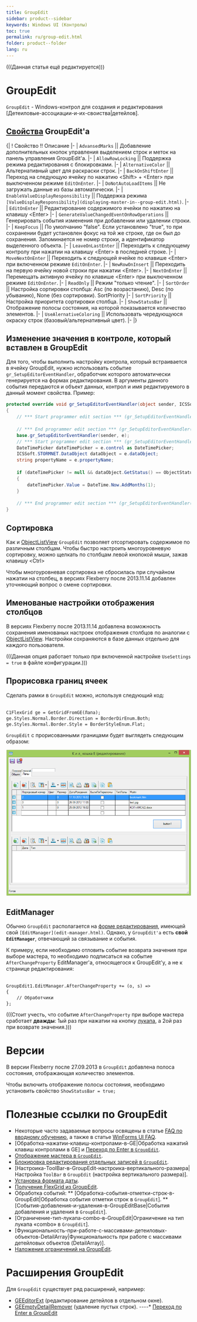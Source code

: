 ```yaml
---
title: GroupEdit
sidebar: product--sidebar
keywords: Windows UI (Контролы)
toc: true
permalink: ru/group-edit.html
folder: product--folder
lang: ru
---
```


(((Данная статья ещё редактируется)))


# GroupEdit
`GroupEdit` - Windows-контрол для создания и редактирования [Детеиловые-ассоциации-и-их-своиства|детейлов].

## [Свойства](http://storm:20013/class_i_c_s_soft_1_1_s_t_o_r_m_n_e_t_1_1_windows_1_1_forms_1_1_group_edit_base.html) GroupEdit'a
{|
! Свойство !! Описание
|-
| `AdvansedMarks` || Добавление дополнительных кнопок управления выделением строк и меток на панель управления GroupEdit'a.
|-
| `AllowRowLocking` || Поддержка режима редактирования с блокировками.
|-
| `AlternativeColor` || Альтернативный цвет для раскраски строк.
|-
| `BackOnShiftEnter` || Переход на следующую ячейку по нажатию &lt;Shift&gt; + &lt;Enter&gt; при выключенном режиме `EditOnEnter`.
|-
| `DoNotAutoLoadItems` || Не загружать данные из базы автоматически.
|-
| `EnableValueDisplayResponsibility` || Поддержка режима `[ValueDisplayResponsibility](displaying-master-in--group-edit.html)`.
|-
| `EditOnEnter` || Редактирование содержимого ячейки по нажатию на клавишу &lt;Enter&gt;
|-
| `GenerateValueChangedEventOnRowOperations` || Генерировать события изменения при добавлении или удалении строки.
|-
| `KeepFocus` || По умолчанию "false". Если установлено "true", то при сохранении будет установлен фокус на той же строке, где он был до сохранения. Запоминается не номер строки, а идентификатор выделенного объекта.
|-
| `LeaveOnLastEnter` || Переходить к следующему контролу при нажатии на клавишу &lt;Enter&gt; в последней строке.
|-
| `MoveNextOnEnter` || Переходить к следующей ячейке по клавише &lt;Enter&gt; при включенном режиме `EditOnEnter`.
|-
| `NewRowOnInsert` || Переходить на первую ячейку новой строки при нажатии &lt;Enter&gt;.
|-
| `NextOnEnter` || Перемещать активную ячейку по клавише &lt;Enter&gt; при выключенном режиме `EditOnEnter`.
|-
| `ReadOnly` || Режим "только чтение".
|-
| `SortOrder` || Настройка сортировки столбца: Asc (по возрастанию), Desc (по убыванию), None (без сортировки). SortPriority
|-
| `SortPriority` || Настройка приоритета сортировки столбца.
|-
| `ShowStatusBar` || Отображение полосы состояния, на которой показывается количество элементов.
|-
| `UseAlernativeColoring` || Использовать чередующуюся окраску строк (базовый/альтернативный цвет).
|-
|}


## Изменение значения в контроле, который вставлен в GroupEdit
Для того, чтобы выполнить настройку контрола, который встраивается в ячейку GroupEdit, нужно использовать событие `gr_SetupEditorEventHandler`, обработчик которого автоматически генерируется на формах редактирования. В аргументы данного события передаются и объект данных, контрол и имя редактируемого в данный момент свойства.
Пример:
```cs
protected override void gr_SetupEditorEventHandler(object sender, ICSSoft.STORMNET.Windows.Forms.SetupEditorEventArgs e)
{
    // *** Start programmer edit section *** (gr_SetupEditorEventHandler( object sender, ICSSoft.STORMNET.Windows.Forms.SetupEditorEventArgs e ))
            
    // *** End programmer edit section *** (gr_SetupEditorEventHandler( object sender, ICSSoft.STORMNET.Windows.Forms.SetupEditorEventArgs e ))
    base.gr_SetupEditorEventHandler(sender, e);
    // *** Start programmer edit section *** (gr_SetupEditorEventHandler( object sender, ICSSoft.STORMNET.Windows.Forms.SetupEditorEventArgs e ) End)
    DateTimePicker dateTimePicker = e.control as DateTimePicker;
    ICSSoft.STORMNET.DataObject dataObject = e.dataObject;
    string propertyName = e.propertyName;

    if (dateTimePicker != null && dataObject.GetStatus() == ObjectStatus.Created)
    {
        dateTimePicker.Value = DateTime.Now.AddMonths(1);
    }

    // *** End programmer edit section *** (gr_SetupEditorEventHandler( object sender, ICSSoft.STORMNET.Windows.Forms.SetupEditorEventArgs e ) End)
}
```
## Сортировка
Как и [ObjectListView](object-list-view.html) `GroupEdit` позволяет отсортировать содержимое по различным столбцам. Чтобы быстро настроить многоуровневую сортировку, можно щелкать по столбцам левой кнопокой мыши, зажав клавишу &lt;Ctrl&gt;

Чтобы многоуровневая сортировка не сбросилась при случайном нажатии на столбец, в версиях Flexberry после 2013.11.14 добавлен уточняющий вопрос о смене сортировки.


## Именованые настройки отображения столбцов
В версиях Flexberry после 2013.11.14 добавлена возможность сохранения именованых настроек отображения столбцов по аналогии с [ObjectListView](object-list-view.html). Настройки сохраняются в базе данных отдельно для каждого пользователя.

(((<msg type=note>Данная опция работает только при включенной настройке `UseSettings = true` в файле конфигурации.</msg>)))

## Прорисовка границ ячеек
Сделать рамки в `GroupEdit` можно, используя следующий код:

```

C1FlexGrid ge = GetGridFromGE(Лапа);
ge.Styles.Normal.Border.Direction = BorderDirEnum.Both;
ge.Styles.Normal.Border.Style = BorderStyleEnum.Flat;
```
`GroupEdit` с прорисованными границами будет выглядеть следующим образом:

![](/images/pages/img/page/GroupEdit/РазъясненияПоGE.png)

## EditManager
Обычно `GroupEdit` располагается на [форме редактирования](Формы-редактирования-классы-со-стереотипом-editform.html), имеющей свой `[EditManager](edit-manager.html)`. Однако, у `GroupEdit'а` есть __свой `EditManager`__, отвечающий за связывание и события.

К примеру, если необходимо отловить событие возврата значения при выборе мастера, то необходимо подписаться на событие `AfterChangeProperty` EditManager'a, относящегося к GroupEdit'у, а не к странице редактирования:

```

GroupEdit1.EditManager.AfterChangeProperty += (o, s) => 
{
    // Обработчики
};
```

(((<msg type=Important>Стоит учесть, что событие `AfterChangeProperty` при выборе мастера сработает __дважды__: 1ый раз при нажатии на кнопку [лукапа](look-up--overview.html), а 2ой раз при возврате значения.</msg>)))



# Версии
В версии Flexberry после 27.09.2013 в `GroupEdit` добавлена полоса состояния, отображающая количество элементов.

Чтобы включить отображение полосы состояния, необходимо установить свойство `ShowStatusBar = true;`


# Полезные ссылки по GroupEdit
* Некоторые часто задаваемые вопросы освящены в статье [FAQ по вводному обучению](initial-trainig-f-a-q.html), а также в статье [WinForms UI FAQ](win-forms-u-i--f-a-q.html).
* [Обработка-нажатии-клавиш-контролами-в-GE|Обработка нажатий клавиш контролами в GE] и [Переход по Enter в `GroupEdit`](прикладные-системы_Переход-по--enter-в--group-edit.html).
* [Отображение мастера в `GroupEdit`](displaying-master-in--group-edit.html).
* [Блокировка редактирования отдельных записей в `GroupEdit`](lock-rows-in-group-edit.html).
* [Настроика-ToolBar-в-GroupEdit-настроика-вертикального-размера|Настройка `ToolBar` в `GroupEdit` (настройка вертикального размера)].
* [Установка формата даты](Установка-формата-даты.html).
* [Получение FlexGrid из GroupEdit](flex-grid.html).
* Обработка событий:
** [Обработка-события-отметки-строк-в-GroupEdit|Обработка события отметки строк в `GroupEdit`].
** [События-добавления-и-удаления-в-GroupEditBase|События добавления и удаления в `GroupEdit`].
* [Ограничение-тип-лукапа-combo-в-GroupEdit|Ограничение на тип лукапа «combo» в `GroupEdit`].
* [Функциональность-при-работе-с-массивами-детеиловых-объектов-DetailArray|Функциональность при работе с массивами детейловых объектов (DetailArray)].
* [Наложение ограничений на GroupEdit](add-limit-to-group-edit.html).


# Расширения GroupEdit
Для `GroupEdit` существует ряд расширений, например:
* [GEEditorExt](g-e-editor-ext.html) (редактирование детейлов в отдельном окне).
* [GEEmptyDetailRemover](g-e-empty-detail-remover.html) (удаление пустых строк).
----* [Переход по Enter в GroupEdit](прикладные-системы_Переход-по--enter-в--group-edit.html)